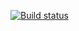 [![Build status](https://ci.appveyor.com/api/projects/status/lt03ggkl1ynhw7lk?svg=true)](https://ci.appveyor.com/project/KlimovaTE/autolesson5task1)
